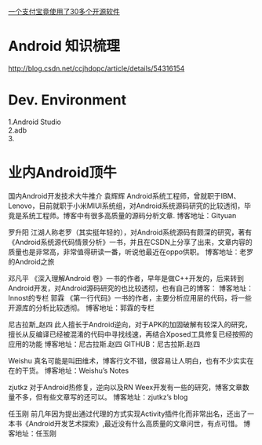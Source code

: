 


[一个支付宝竟使用了30多个开源软件](https://baijiahao.baidu.com/s?id=1600136837454684578&wfr=spider&for=pc)<br>

# Android 知识梳理
http://blog.csdn.net/ccjhdopc/article/details/54316154 

# Dev. Environment
1.Android Studio <br>
2.adb <br>
3. <br>


# 业内Android顶牛
国内Android开发技术大牛推介
袁辉辉 
Android系统工程师，曾就职于IBM、Lenovo，目前就职于小米MIUI系统组，对Android系统源码研究的比较透彻，毕竟是系统工程师。博客中有很多高质量的源码分析文章. 
博客地址：Gityuan

罗升阳 
江湖人称老罗（其实挺年轻的），对Android系统源码有颇深的研究，著有《Android系统源代码情景分析》一书，并且在CSDN上分享了出来，文章内容的质量也是非常高，非常值得研读一番，听说他最近在oppo供职。 
博客地址：老罗的Android之旅

邓凡平 
《深入理解Android 卷》一书的作者，早年是做C++开发的，后来转到Android开发，对Android源码研究的也比较透彻，也有自己的博客： 
博客地址：Innost的专栏
郭霖 
《第一行代码》一书的作者，主要分析应用层的代码，将一些开源库的分析比较透彻。 
博客地址：郭霖的专栏

尼古拉斯_赵四 
此人擅长于Android逆向，对于APK的加固破解有较深入的研究，擅长从反编译已经被混淆的代码中寻找线速，再结合Xposed工具修复已经按照的应用的功能 
博客地址：尼古拉斯.赵四 
GITHUB：尼古拉斯.赵四

Weishu 
真名可能是叫田维术，博客行文不错，很容易让人明白，也有不少实实在在的干货。 
博客地址：Weishu’s Notes

zjutkz 
对于Android热修复，逆向以及RN Weex开发有一些的研究，博客文章数量不多，但有些文章写的还可以。 
博客地址：zjutkz’s blog

任玉刚 
前几年因为提出通过代理的方式实现Activity插件化而非常出名，还出了一本书《Android开发艺术探索》,最近没有什么高质量的文章问世，有点可惜。 
博客地址：任玉刚
